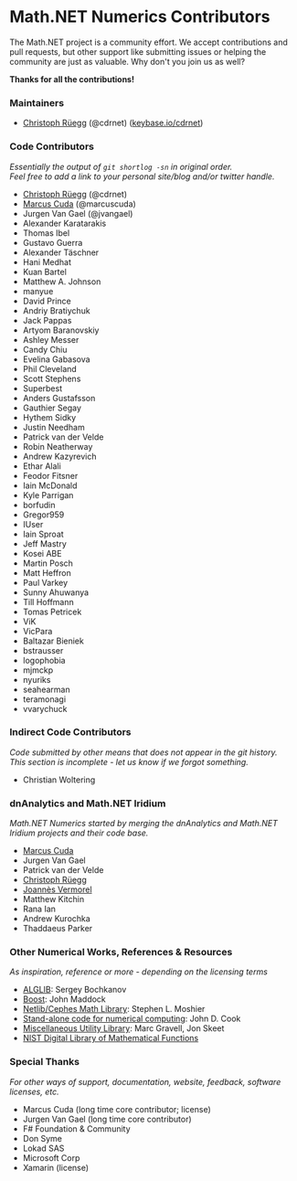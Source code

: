 Math.NET Numerics Contributors
==============================

The Math.NET project is a community effort. We accept contributions and pull requests, but other support like submitting issues or helping the community are just as valuable. Why don't you join us as well?

**Thanks for all the contributions!**

### Maintainers

- [Christoph Rüegg](http://christoph.ruegg.name/) (@cdrnet) ([keybase.io/cdrnet](https://keybase.io/cdrnet))

### Code Contributors

*Essentially the output of `git shortlog -sn` in original order.  
Feel free to add a link to your personal site/blog and/or twitter handle.*

- [Christoph Rüegg](http://christoph.ruegg.name/) (@cdrnet)
- [Marcus Cuda](http://marcuscuda.com/) (@marcuscuda)
- Jurgen Van Gael (@jvangael)
- Alexander Karatarakis
- Thomas Ibel
- Gustavo Guerra
- Alexander Täschner
- Hani Medhat
- Kuan Bartel
- Matthew A. Johnson
- manyue
- David Prince
- Andriy Bratiychuk
- Jack Pappas
- Artyom Baranovskiy
- Ashley Messer
- Candy Chiu
- Evelina Gabasova
- Phil Cleveland
- Scott Stephens
- Superbest
- Anders Gustafsson
- Gauthier Segay
- Hythem Sidky
- Justin Needham
- Patrick van der Velde
- Robin Neatherway
- Andrew Kazyrevich
- Ethar Alali
- Feodor Fitsner
- Iain McDonald
- Kyle Parrigan
- borfudin
- Gregor959
- IUser
- Iain Sproat
- Jeff Mastry
- Kosei ABE
- Martin Posch
- Matt Heffron
- Paul Varkey
- Sunny Ahuwanya
- Till Hoffmann
- Tomas Petricek
- ViK
- VicPara
- Baltazar Bieniek
- bstrausser
- logophobia
- mjmckp
- nyuriks
- seahearman
- teramonagi
- vvarychuck

### Indirect Code Contributors

*Code submitted by other means that does not appear in the git history.  
This section is incomplete - let us know if we forgot something.*

- Christian Woltering

### dnAnalytics and Math.NET Iridium

*Math.NET Numerics started by merging the dnAnalytics and Math.NET Iridium projects and their code base.*

- [Marcus Cuda](http://marcuscuda.com/)
- Jurgen Van Gael
- Patrick van der Velde
- [Christoph Rüegg](http://christoph.ruegg.name/)
- [Joannès Vermorel](http://www.vermorel.com/)
- Matthew Kitchin
- Rana Ian
- Andrew Kurochka
- Thaddaeus Parker

### Other Numerical Works, References & Resources

*As inspiration, reference or more - depending on the licensing terms*

- [ALGLIB](http://www.alglib.net/): Sergey Bochkanov
- [Boost](http://www.boost.org/): John Maddock
- [Netlib/Cephes Math Library](http://www.netlib.org/cephes/): Stephen L. Moshier
- [Stand-alone code for numerical computing](http://www.johndcook.com/stand_alone_code.html): John D. Cook
- [Miscellaneous Utility Library](http://www.yoda.arachsys.com/csharp/miscutil/): Marc Gravell, Jon Skeet
- [NIST Digital Library of Mathematical Functions](http://www.johndcook.com/stand_alone_code.html)

### Special Thanks

*For other ways of support, documentation, website, feedback, software licenses, etc.*

- Marcus Cuda (long time core contributor; license)
- Jurgen Van Gael (long time core contributor)
- F# Foundation & Community
- Don Syme
- Lokad SAS
- Microsoft Corp
- Xamarin (license)
